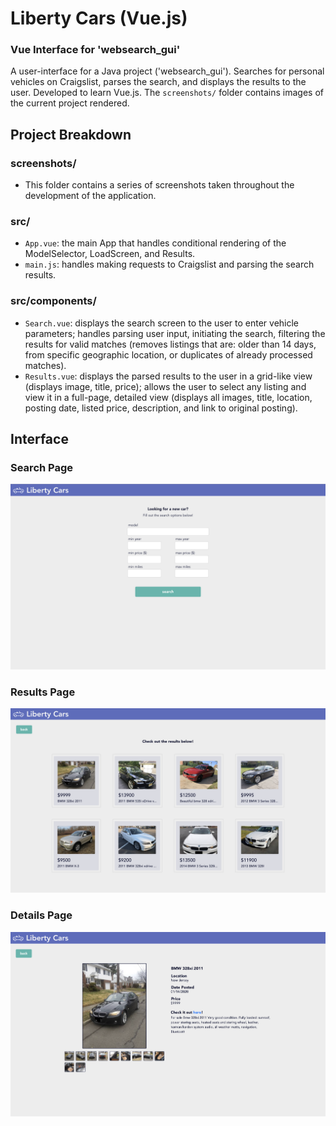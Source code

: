 # Liberty Cars (Vue.js)
### Vue Interface for 'websearch_gui'
A user-interface for a Java project ('websearch_gui'). Searches for personal vehicles on Craigslist, parses the search, and displays the results to the user. Developed to learn Vue.js. The `screenshots/` folder contains images of the current project rendered.

## Project Breakdown
### screenshots/
* This folder contains a series of screenshots taken throughout the development of the application.
### src/
* `App.vue`: the main App that handles conditional rendering of the ModelSelector, LoadScreen, and Results.
* `main.js`: handles making requests to Craigslist and parsing the search results.
### src/components/
* `Search.vue`: displays the search screen to the user to enter vehicle parameters; handles parsing user input, initiating the search, filtering the results for valid matches (removes listings that are: older than 14 days, from specific geographic location, or duplicates of already processed matches).
* `Results.vue`: displays the parsed results to the user in a grid-like view (displays image, title, price); allows the user to select any listing and view it in a full-page, detailed view (displays all images, title, location, posting date, listed price, description, and link to original posting).

## Interface
### Search Page
![Alt text](screenshots/Updated_Search.png?raw=true "Search")

### Results Page
![Alt text](screenshots/Updated_Results.png?raw=true "Results")

### Details Page
![Alt text](screenshots/Updated_Details.png?raw=true "Details")
